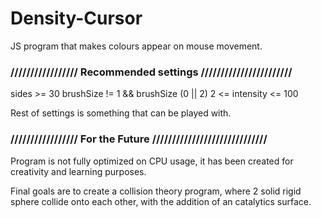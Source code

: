 # Density-Cursor
JS program that makes colours appear on mouse movement.

<h3>///////////////// Recommended settings ///////////////////////</h3>

sides >= 30
brushSize != 1 && brushSize (0 || 2)
2 <= intensity <= 100 

Rest of settings is something that can be played with.

<h3>///////////////// For the Future /////////////////////////////</h3>

Program is not fully optimized on CPU usage, it has been created for creativity and learning purposes.

Final goals are to create a collision theory program, where 2 solid rigid sphere collide onto each other, with the addition of an catalytics surface.
